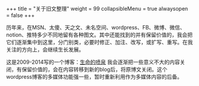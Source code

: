 +++
title = "关于旧文整理"
weight = 99
collapsibleMenu = true
alwaysopen = false
+++

历年来，在MSN、太傻、天之文、未名空间、wordpress、FB、微博、微信、notion、推特多少不同地留有各种图文。其中还能找到的并有保留价值的，我会把它们逐渐集中到这里，分门别类，必要时修正、加注、改写，或扩写、重写。在我关注的方向上，会继续生长发展。

这是2009-2014写的一个博客：<a href="https://boydog.wordpress.com/" target="_blank" rel="noopener noreferrer">生命的喷泉</a> 我会逐渐把一些意义不大的内容关闭，有保留价值的，会在内容转移到新的blog后，将原博文关闭。这个wordpress博客的多媒体功能强一些，暂时重新利用作为多媒体内容的后备。